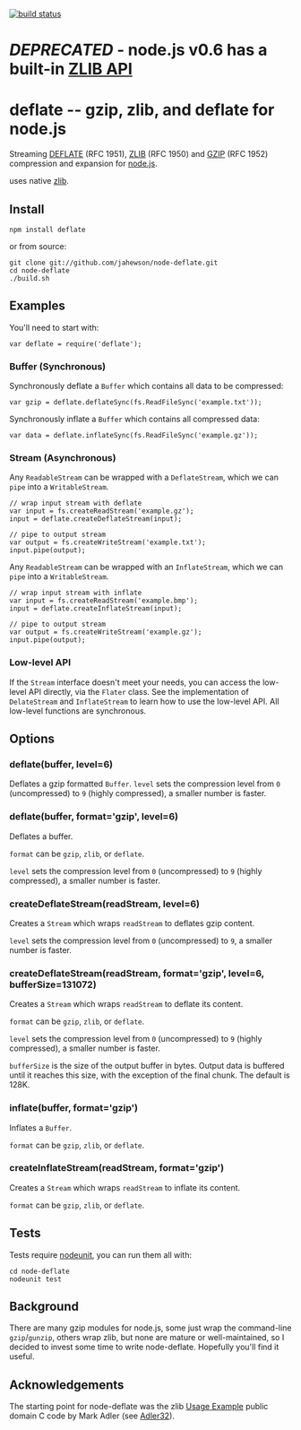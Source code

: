 [![build status](https://secure.travis-ci.org/jahewson/node-deflate.png)](http://travis-ci.org/jahewson/node-deflate)
# *DEPRECATED* - node.js v0.6 has a built-in [ZLIB API](http://nodejs.org/docs/v0.6.2/api/zlib.html)

# deflate -- gzip, zlib, and deflate for node.js
Streaming [DEFLATE](http://tools.ietf.org/html/rfc1951) (RFC 1951), [ZLIB](http://tools.ietf.org/html/rfc1950)
(RFC 1950) and [GZIP](http://tools.ietf.org/html/rfc1952) (RFC 1952) compression and expansion for
[node.js](http://nodejs.org/).

uses native [zlib](http://zlib.net).

## Install

    npm install deflate

or from source:

    git clone git://github.com/jahewson/node-deflate.git
    cd node-deflate
    ./build.sh

## Examples

You'll need to start with:

    var deflate = require('deflate');

### Buffer (Synchronous)

Synchronously deflate a `Buffer` which contains all data to be compressed:

	var gzip = deflate.deflateSync(fs.ReadFileSync('example.txt'));
	
Synchronously inflate a `Buffer` which contains all compressed data:

	var data = deflate.inflateSync(fs.ReadFileSync('example.gz'));

### Stream (Asynchronous)

Any `ReadableStream` can be wrapped with a `DeflateStream`, which we can `pipe` into a `WritableStream`.

	// wrap input stream with deflate
	var input = fs.createReadStream('example.gz');
	input = deflate.createDeflateStream(input);
	
	// pipe to output stream
	var output = fs.createWriteStream('example.txt');
	input.pipe(output);
	
Any `ReadableStream` can be wrapped with an `InflateStream`, which we can `pipe` into a `WritableStream`.

	// wrap input stream with inflate
	var input = fs.createReadStream('example.bmp');
	input = deflate.createInflateStream(input);
	
	// pipe to output stream
	var output = fs.createWriteStream('example.gz');
	input.pipe(output);

### Low-level API

If the `Stream` interface doesn't meet your needs, you can access the low-level API directly, via
the `Flater` class. See the implementation of `DelateStream` and `InflateStream` to learn how to use
the low-level API. All low-level functions are synchronous.

## Options

### deflate(buffer, level=6)
Deflates a gzip formatted `Buffer`. `level` sets the compression level from `0` (uncompressed) to `9` (highly compressed), 
a smaller number is faster.

### deflate(buffer, format='gzip', level=6)
Deflates a buffer.

`format` can be `gzip`, `zlib`, or `deflate`.

`level` sets the compression level from `0` (uncompressed) to `9` (highly compressed), 
a smaller number is faster.

### createDeflateStream(readStream, level=6)
Creates a `Stream` which wraps `readStream` to deflates gzip content.

`level` sets the compression level from `0` (uncompressed) to `9`, a smaller number is faster.

### createDeflateStream(readStream, format='gzip', level=6, bufferSize=131072)
Creates a `Stream` which wraps `readStream` to deflate its content.

`format` can be `gzip`, `zlib`, or `deflate`.

`level` sets the compression level from `0` (uncompressed) to `9` (highly compressed), 
a smaller number is faster.

`bufferSize` is the size of the output buffer in bytes. Output data is buffered until it reaches
this size, with the exception of the final chunk. The default is 128K.

### inflate(buffer, format='gzip')
Inflates a `Buffer`.

`format` can be `gzip`, `zlib`, or `deflate`.

### createInflateStream(readStream, format='gzip')
Creates a `Stream` which wraps `readStream` to inflate its content.

`format` can be `gzip`, `zlib`, or `deflate`.

## Tests
Tests require [nodeunit](https://github.com/caolan/nodeunit), you can run them all with:
	
	cd node-deflate
    nodeunit test
	
## Background

There are many gzip modules for node.js, some just wrap the command-line `gzip`/`gunzip`,
others wrap zlib, but none are mature or well-maintained, so I decided to
invest some time to write node-deflate. Hopefully you'll find it useful.

## Acknowledgements

The starting point for node-deflate was the zlib [Usage Example](http://zlib.net/zpipe.c)
public domain C code by Mark Adler (see [Adler32](http://en.wikipedia.org/wiki/Adler-32)).